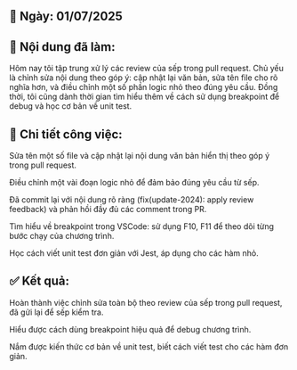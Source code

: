 ## 📅 Ngày: 01/07/2025
## 📘 Nội dung đã làm:
Hôm nay tôi tập trung xử lý các review của sếp trong pull request. Chủ yếu là chỉnh sửa nội dung theo góp ý: cập nhật lại văn bản, sửa tên file cho rõ nghĩa hơn, và điều chỉnh một số phần logic nhỏ theo đúng yêu cầu. Đồng thời, tôi cũng dành thời gian tìm hiểu thêm về cách sử dụng breakpoint để debug và học cơ bản về unit test.

## 🔧 Chi tiết công việc:
Sửa tên một số file và cập nhật lại nội dung văn bản hiển thị theo góp ý trong pull request.

Điều chỉnh một vài đoạn logic nhỏ để đảm bảo đúng yêu cầu từ sếp.

Đã commit lại với nội dung rõ ràng (fix(update-2024): apply review feedback) và phản hồi đầy đủ các comment trong PR.

Tìm hiểu về breakpoint trong VSCode: sử dụng F10, F11 để theo dõi từng bước chạy của chương trình.

Học cách viết unit test đơn giản với Jest, áp dụng cho các hàm nhỏ.

## ✅ Kết quả:
Hoàn thành việc chỉnh sửa toàn bộ theo review của sếp trong pull request, đã gửi lại để sếp kiểm tra.

Hiểu được cách dùng breakpoint hiệu quả để debug chương trình.

Nắm được kiến thức cơ bản về unit test, biết cách viết test cho các hàm đơn giản.

